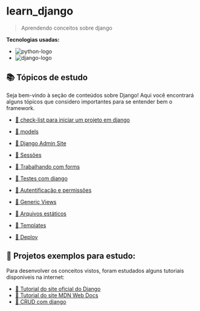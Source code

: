 # learn_django

> Aprendendo conceitos sobre django

**Tecnologias usadas:**
- ![python-logo](https://img.shields.io/badge/python-yellow?style=for-the-badge&logo=python&logoColor=white&labelColor=blue)
- ![django-logo](https://img.shields.io/badge/django-228B22?style=for-the-badge&logo=django&logoColor=white&labelColor=228B22)

## 📚 Tópicos de estudo

Seja bem-vindo à seção de conteúdos sobre Django! Aqui você encontrará alguns tópicos que considero importantes para se entender bem o framework.

- [📌 check-list para iniciar um projeto em django](https://github.com/CarlosG18/learn_django/blob/main/assuntos/check-list.md)

- [📌 models](https://github.com/CarlosG18/learn_django/blob/main/assuntos/modelss.md)

- [📌 Django Admin Site ](https://github.com/CarlosG18/learn_django/blob/main/assuntos/site_admin.md)

- [📌 Sessões](https://github.com/CarlosG18/learn_django/blob/main/assuntos/sessoes.md)

- [📌 Trabalhando com forms](https://github.com/CarlosG18/learn_django/blob/main/assuntos/forms.md)

- [📌 Testes com django](https://github.com/CarlosG18/learn_django/blob/main/assuntos/testes.md)

- [📌 Autentificação e permissões](https://github.com/CarlosG18/learn_django/blob/main/assuntos/auth.md)

- [📌 Generic Views](https://github.com/CarlosG18/learn_django/blob/main/assuntos/generic_views.md)

- [📌 Arquivos estáticos](https://github.com/CarlosG18/learn_django/blob/main/assuntos/static_files.md)

- [📌 Templates](https://github.com/CarlosG18/learn_django/blob/main/assuntos/templates.md)

- [📌 Deploy](https://github.com/CarlosG18/learn_django/blob/main/assuntos/deploy.md)

## 📁 Projetos exemplos para estudo:

Para desenvolver os conceitos vistos, foram estudados alguns tutoriais disponiveis na internet:

- [🚩 Tutorial do site oficial do Django](https://github.com/CarlosG18/polls_django)
- [🚩 Tutorial do site MDN Web Docs](https://github.com/CarlosG18/locallibrary_django)
- [🚩 CRUD com django](https://github.com/CarlosG18/CRUD_django)